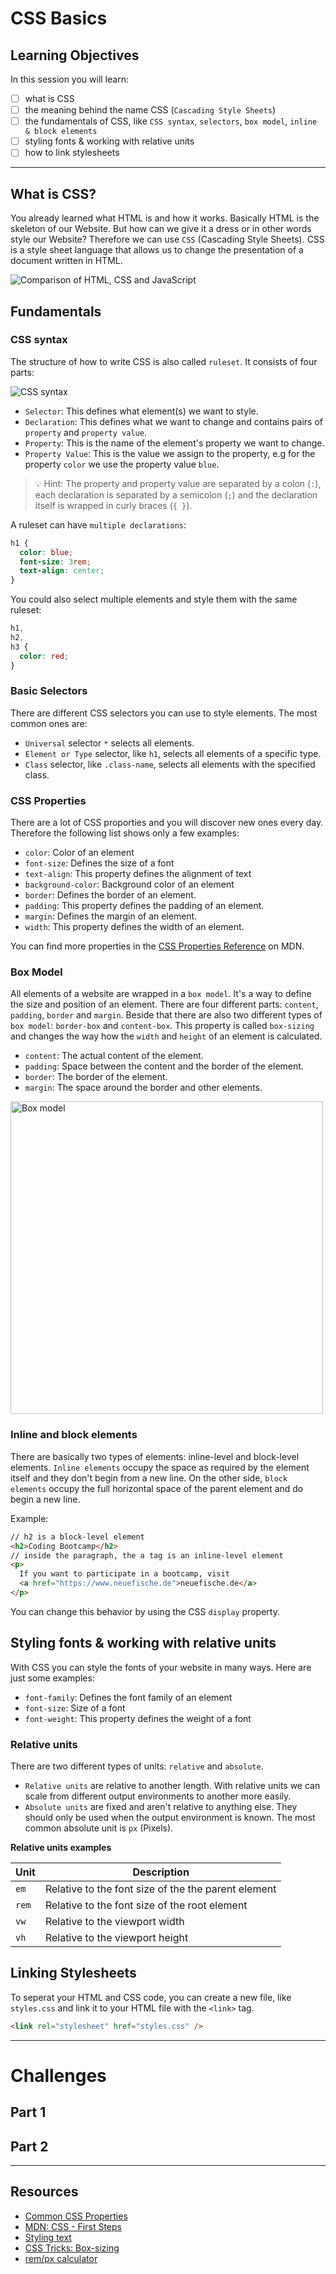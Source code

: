 # CSS Basics

## Learning Objectives

In this session you will learn:

- [ ] what is CSS
- [ ] the meaning behind the name CSS (`Cascading Style Sheets`)
- [ ] the fundamentals of CSS, like `CSS syntax`, `selectors`, `box model`, `inline & block elements`
- [ ] styling fonts & working with relative units
- [ ] how to link stylesheets

---

## What is CSS?

You already learned what HTML is and how it works. Basically HTML is the skeleton of our Website. But how can we give it a dress or in other words style our Website? Therefore we can use `CSS` (Cascading Style Sheets). CSS is a style sheet language that allows us to change the presentation of a document written in HTML.

![Comparison of HTML, CSS and JavaScript](assets/animated-gif-for-comparison.gif)

## Fundamentals

### CSS syntax

The structure of how to write CSS is also called `ruleset`. It consists of four parts:

![CSS syntax](assets/css-syntax.png)

- `Selector`: This defines what element(s) we want to style.
- `Declaration`: This defines what we want to change and contains pairs of `property` and `property value`.
- `Property`: This is the name of the element's property we want to change.
- `Property Value`: This is the value we assign to the property, e.g for the property `color` we use the property value `blue`.

> 💡 Hint: The property and property value are separated by a colon (`:`), each declaration is separated by a semicolon (`;`) and the declaration itself is wrapped in curly braces (`{ }`).

A ruleset can have `multiple declarations`:

```css
h1 {
  color: blue;
  font-size: 3rem;
  text-align: center;
}
```

You could also select multiple elements and style them with the same ruleset:

```css
h1,
h2,
h3 {
  color: red;
}
```

### Basic Selectors

There are different CSS selectors you can use to style elements. The most common ones are:

- `Universal` selector `*` selects all elements.
- `Element or Type` selector, like `h1`, selects all elements of a specific type.
- `Class` selector, like `.class-name`, selects all elements with the specified class.

### CSS Properties

There are a lot of CSS proporties and you will discover new ones every day. Therefore the following list shows only a few examples:

- `color`: Color of an element
- `font-size`: Defines the size of a font
- `text-align`: This property defines the alignment of text
- `background-color`: Background color of an element
- `border`: Defines the border of an element.
- `padding`: This property defines the padding of an element.
- `margin`: Defines the margin of an element.
- `width`: This property defines the width of an element.

You can find more properties in the [CSS Properties Reference](https://developer.mozilla.org/en-US/docs/Web/CSS/Reference#index) on MDN.

### Box Model

All elements of a website are wrapped in a `box model`. It's a way to define the size and position of an element. There are four different parts: `content`, `padding`, `border` and `margin`. Beside that there are also two different types of `box model`: `border-box` and `content-box`. This property is called `box-sizing` and changes the way how the `width` and `height` of an element is calculated.

- `content`: The actual content of the element.
- `padding`: Space between the content and the border of the element.
- `border`: The border of the element.
- `margin`: The space around the border and other elements.

<img src="./assets/box-model.png" width="500" alt="Box model">

### Inline and block elements

There are basically two types of elements: inline-level and block-level elements. `Inline elements` occupy the space as required by the element itself and they don't begin from a new line. On the other side, `block elements` occupy the full horizontal space of the parent element and do begin a new line.

Example:

```html
// h2 is a block-level element
<h2>Coding Bootcamp</h2>
// inside the paragraph, the a tag is an inline-level element
<p>
  If you want to participate in a bootcamp, visit
  <a href="https://www.neuefische.de">neuefische.de</a>
</p>
```

You can change this behavior by using the CSS `display` property.

## Styling fonts & working with relative units

With CSS you can style the fonts of your website in many ways. Here are just some examples:

- `font-family`: Defines the font family of an element
- `font-size`: Size of a font
- `font-weight`: This property defines the weight of a font

### Relative units

There are two different types of units: `relative` and `absolute`.

- `Relative units` are relative to another length. With relative units we can scale from different output environments to another more easily.
- `Absolute units` are fixed and aren't relative to anything else. They should only be used when the output environment is known. The most common absolute unit is `px` (Pixels).

**Relative units examples**

| Unit  | Description                                         |
| ----- | --------------------------------------------------- |
| `em`  | Relative to the font size of the the parent element |
| `rem` | Relative to the font size of the root element       |
| `vw`  | Relative to the viewport width                      |
| `vh`  | Relative to the viewport height                     |

## Linking Stylesheets

To seperat your HTML and CSS code, you can create a new file, like `styles.css` and link it to your HTML file with the `<link>` tag.

```html
<link rel="stylesheet" href="styles.css" />
```

---

# Challenges

## Part 1

## Part 2

---

## Resources

- [Common CSS Properties](https://developer.mozilla.org/en-US/docs/Web/CSS/CSS_Properties_Reference)
- [MDN: CSS - First Steps](https://developer.mozilla.org/en-US/docs/Learn/CSS/First_steps)
- [Styling text](https://developer.mozilla.org/en-US/docs/Learn/CSS/Styling_text)
- [CSS Tricks: Box-sizing](https://css-tricks.com/box-sizing/)
- [rem/px calculator](https://nekocalc.com/de/px-zu-rem-umrechner)
